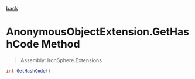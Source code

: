 ﻿

[back](/IronSphere.Extensions/types/AnonymousObjectExtension)

# AnonymousObjectExtension.GetHashCode Method

> Assembly: IronSphere.Extensions

```csharp
int GetHashCode()
```



 